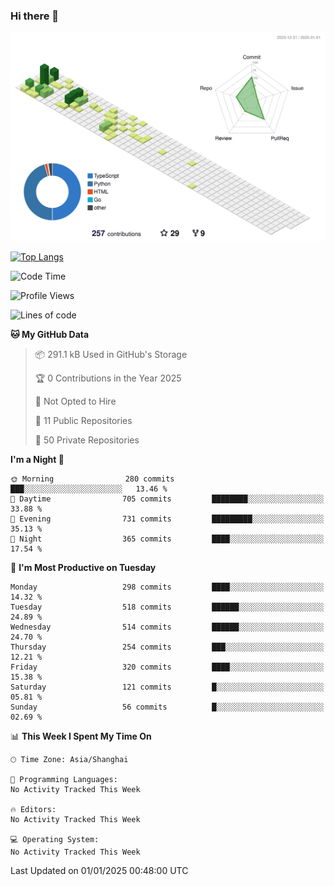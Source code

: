 ### Hi there 👋

![](./profile-3d-contrib/profile-green-animate.svg)

 

[![Top Langs](https://github-readme-stats.vercel.app/api/top-langs/?username=fly2tomato)](https://github.com/anuraghazra/github-readme-stats)


 

<!--START_SECTION:waka-->
![Code Time](http://img.shields.io/badge/Code%20Time-5%20hrs%2042%20mins-blue)

![Profile Views](http://img.shields.io/badge/Profile%20Views-0-blue)

![Lines of code](https://img.shields.io/badge/From%20Hello%20World%20I%27ve%20Written-522.1%20thousand%20lines%20of%20code-blue)

**🐱 My GitHub Data** 

> 📦 291.1 kB Used in GitHub's Storage 
 > 
> 🏆 0 Contributions in the Year 2025
 > 
> 🚫 Not Opted to Hire
 > 
> 📜 11 Public Repositories 
 > 
> 🔑 50 Private Repositories 
 > 
**I'm a Night 🦉** 

```text
🌞 Morning                280 commits         ███░░░░░░░░░░░░░░░░░░░░░░   13.46 % 
🌆 Daytime                705 commits         ████████░░░░░░░░░░░░░░░░░   33.88 % 
🌃 Evening                731 commits         █████████░░░░░░░░░░░░░░░░   35.13 % 
🌙 Night                  365 commits         ████░░░░░░░░░░░░░░░░░░░░░   17.54 % 
```
📅 **I'm Most Productive on Tuesday** 

```text
Monday                   298 commits         ████░░░░░░░░░░░░░░░░░░░░░   14.32 % 
Tuesday                  518 commits         ██████░░░░░░░░░░░░░░░░░░░   24.89 % 
Wednesday                514 commits         ██████░░░░░░░░░░░░░░░░░░░   24.70 % 
Thursday                 254 commits         ███░░░░░░░░░░░░░░░░░░░░░░   12.21 % 
Friday                   320 commits         ████░░░░░░░░░░░░░░░░░░░░░   15.38 % 
Saturday                 121 commits         █░░░░░░░░░░░░░░░░░░░░░░░░   05.81 % 
Sunday                   56 commits          █░░░░░░░░░░░░░░░░░░░░░░░░   02.69 % 
```


📊 **This Week I Spent My Time On** 

```text
🕑︎ Time Zone: Asia/Shanghai

💬 Programming Languages: 
No Activity Tracked This Week

🔥 Editors: 
No Activity Tracked This Week

💻 Operating System: 
No Activity Tracked This Week
```


 Last Updated on 01/01/2025 00:48:00 UTC
<!--END_SECTION:waka-->

